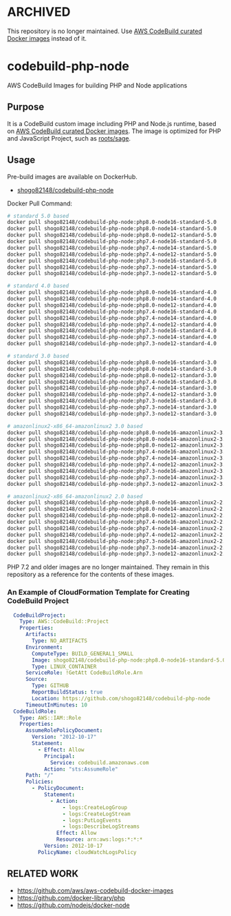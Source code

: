 # ARCHIVED

This repository is no longer maintained.
Use [AWS CodeBuild curated Docker images](https://github.com/aws/aws-codebuild-docker-images) instead of it.

# codebuild-php-node
AWS CodeBuild Images for building PHP and Node applications

## Purpose

It is a CodeBuild custom image including PHP and Node.js runtime, based on [AWS CodeBuild curated Docker images](https://github.com/aws/aws-codebuild-docker-images).
The image is optimized for PHP and JavaScript Project, such as [roots/sage](https://github.com/roots/sage).

## Usage

Pre-build images are available on DockerHub.

- [shogo82148/codebuild-php-node](https://hub.docker.com/r/shogo82148/codebuild-php-node)

Docker Pull Command:

```bash
# standard 5.0 based
docker pull shogo82148/codebuild-php-node:php8.0-node16-standard-5.0
docker pull shogo82148/codebuild-php-node:php8.0-node14-standard-5.0
docker pull shogo82148/codebuild-php-node:php8.0-node12-standard-5.0
docker pull shogo82148/codebuild-php-node:php7.4-node16-standard-5.0
docker pull shogo82148/codebuild-php-node:php7.4-node14-standard-5.0
docker pull shogo82148/codebuild-php-node:php7.4-node12-standard-5.0
docker pull shogo82148/codebuild-php-node:php7.3-node16-standard-5.0
docker pull shogo82148/codebuild-php-node:php7.3-node14-standard-5.0
docker pull shogo82148/codebuild-php-node:php7.3-node12-standard-5.0

# standard 4.0 based
docker pull shogo82148/codebuild-php-node:php8.0-node16-standard-4.0
docker pull shogo82148/codebuild-php-node:php8.0-node14-standard-4.0
docker pull shogo82148/codebuild-php-node:php8.0-node12-standard-4.0
docker pull shogo82148/codebuild-php-node:php7.4-node16-standard-4.0
docker pull shogo82148/codebuild-php-node:php7.4-node14-standard-4.0
docker pull shogo82148/codebuild-php-node:php7.4-node12-standard-4.0
docker pull shogo82148/codebuild-php-node:php7.3-node16-standard-4.0
docker pull shogo82148/codebuild-php-node:php7.3-node14-standard-4.0
docker pull shogo82148/codebuild-php-node:php7.3-node12-standard-4.0

# standard 3.0 based
docker pull shogo82148/codebuild-php-node:php8.0-node16-standard-3.0
docker pull shogo82148/codebuild-php-node:php8.0-node14-standard-3.0
docker pull shogo82148/codebuild-php-node:php8.0-node12-standard-3.0
docker pull shogo82148/codebuild-php-node:php7.4-node16-standard-3.0
docker pull shogo82148/codebuild-php-node:php7.4-node14-standard-3.0
docker pull shogo82148/codebuild-php-node:php7.4-node12-standard-3.0
docker pull shogo82148/codebuild-php-node:php7.3-node16-standard-3.0
docker pull shogo82148/codebuild-php-node:php7.3-node14-standard-3.0
docker pull shogo82148/codebuild-php-node:php7.3-node12-standard-3.0

# amazonlinux2-x86_64-amazonlinux2 3.0 based
docker pull shogo82148/codebuild-php-node:php8.0-node16-amazonlinux2-3.0
docker pull shogo82148/codebuild-php-node:php8.0-node14-amazonlinux2-3.0
docker pull shogo82148/codebuild-php-node:php8.0-node12-amazonlinux2-3.0
docker pull shogo82148/codebuild-php-node:php7.4-node16-amazonlinux2-3.0
docker pull shogo82148/codebuild-php-node:php7.4-node14-amazonlinux2-3.0
docker pull shogo82148/codebuild-php-node:php7.4-node12-amazonlinux2-3.0
docker pull shogo82148/codebuild-php-node:php7.3-node16-amazonlinux2-3.0
docker pull shogo82148/codebuild-php-node:php7.3-node14-amazonlinux2-3.0
docker pull shogo82148/codebuild-php-node:php7.3-node12-amazonlinux2-3.0

# amazonlinux2-x86_64-amazonlinux2 2.0 based
docker pull shogo82148/codebuild-php-node:php8.0-node16-amazonlinux2-2.0
docker pull shogo82148/codebuild-php-node:php8.0-node14-amazonlinux2-2.0
docker pull shogo82148/codebuild-php-node:php8.0-node12-amazonlinux2-2.0
docker pull shogo82148/codebuild-php-node:php7.4-node16-amazonlinux2-2.0
docker pull shogo82148/codebuild-php-node:php7.4-node14-amazonlinux2-2.0
docker pull shogo82148/codebuild-php-node:php7.4-node12-amazonlinux2-2.0
docker pull shogo82148/codebuild-php-node:php7.3-node16-amazonlinux2-2.0
docker pull shogo82148/codebuild-php-node:php7.3-node14-amazonlinux2-2.0
docker pull shogo82148/codebuild-php-node:php7.3-node12-amazonlinux2-2.0

```

PHP 7.2 and older images are no longer maintained.
They remain in this repository as a reference for the contents of these images.

### An Example of CloudFormation Template for Creating CodeBuild Project

```yaml
  CodeBuildProject:
    Type: AWS::CodeBuild::Project
    Properties:
      Artifacts:
        Type: NO_ARTIFACTS
      Environment:
        ComputeType: BUILD_GENERAL1_SMALL
        Image: shogo82148/codebuild-php-node:php8.0-node16-standard-5.0
        Type: LINUX_CONTAINER
      ServiceRole: !GetAtt CodeBuildRole.Arn
      Source:
        Type: GITHUB
        ReportBuildStatus: true
        Location: https://github.com/shogo82148/codebuild-php-node
      TimeoutInMinutes: 10
  CodeBuildRole:
    Type: AWS::IAM::Role
    Properties:
      AssumeRolePolicyDocument:
        Version: "2012-10-17"
        Statement:
          - Effect: Allow
            Principal:
              Service: codebuild.amazonaws.com
            Action: "sts:AssumeRole"
      Path: "/"
      Policies:
        - PolicyDocument:
            Statement:
              - Action:
                  - logs:CreateLogGroup
                  - logs:CreateLogStream
                  - logs:PutLogEvents
                  - logs:DescribeLogStreams
                Effect: Allow
                Resource: arn:aws:logs:*:*:*
            Version: 2012-10-17
          PolicyName: cloudWatchLogsPolicy
```

## RELATED WORK

- https://github.com/aws/aws-codebuild-docker-images
- https://github.com/docker-library/php
- https://github.com/nodejs/docker-node
